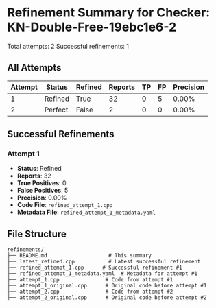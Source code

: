 # Refinement Summary for Checker: KN-Double-Free-19ebc1e6-2

Total attempts: 2
Successful refinements: 1

## All Attempts

| Attempt | Status | Refined | Reports | TP | FP | Precision |
|---------|--------|---------|---------|----|----|----------|
| 1 | Refined | True | 32 | 0 | 5 | 0.00% |
| 2 | Perfect | False | 2 | 0 | 0 | 0.00% |

## Successful Refinements

### Attempt 1
- **Status**: Refined
- **Reports**: 32
- **True Positives**: 0
- **False Positives**: 5
- **Precision**: 0.00%
- **Code File**: `refined_attempt_1.cpp`
- **Metadata File**: `refined_attempt_1_metadata.yaml`

## File Structure

```
refinements/
├── README.md                    # This summary
├── latest_refined.cpp           # Latest successful refinement
├── refined_attempt_1.cpp      # Successful refinement #1
├── refined_attempt_1_metadata.yaml  # Metadata for attempt #1
├── attempt_1.cpp               # Code from attempt #1
├── attempt_1_original.cpp      # Original code before attempt #1
├── attempt_2.cpp               # Code from attempt #2
├── attempt_2_original.cpp      # Original code before attempt #2
```
